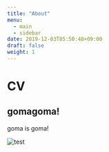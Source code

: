 ```yaml
---
title: "About"
menu:
  - main
  - sidebar
date: 2019-12-03T05:50:48+09:00
draft: false
weight: 1
---
```


# CV
## gomagoma!
goma is goma!

![test](/images/tmp.png "sample")

